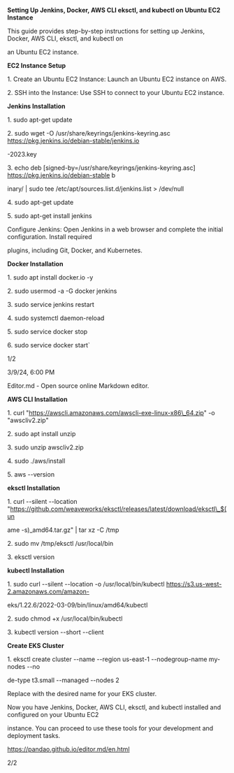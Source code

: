 

**Setting Up Jenkins, Docker, AWS CLI eksctl, and kubectl on Ubuntu EC2 Instance**

This guide provides step-by-step instructions for setting up Jenkins, Docker, AWS CLI, eksctl, and kubectl on

an Ubuntu EC2 instance.

**EC2 Instance Setup**

1\. Create an Ubuntu EC2 Instance: Launch an Ubuntu EC2 instance on AWS.

2\. SSH into the Instance: Use SSH to connect to your Ubuntu EC2 instance.

**Jenkins Installation**

1\. sudo apt-get update

2\. sudo wget -O /usr/share/keyrings/jenkins-keyring.asc https://pkg.jenkins.io/debian-stable/jenkins.io

-2023.key

3\. echo deb [signed-by=/usr/share/keyrings/jenkins-keyring.asc] https://pkg.jenkins.io/debian-stable b

inary/ | sudo tee /etc/apt/sources.list.d/jenkins.list > /dev/null

4\. sudo apt-get update

5\. sudo apt-get install jenkins

Configure Jenkins: Open Jenkins in a web browser and complete the initial configuration. Install required

plugins, including Git, Docker, and Kubernetes.

**Docker Installation**

1\. sudo apt install docker.io -y

2\. sudo usermod -a -G docker jenkins

3\. sudo service jenkins restart

4\. sudo systemctl daemon-reload

5\. sudo service docker stop

6\. sudo service docker start`


1/2



<a name="br2"></a> 

3/9/24, 6:00 PM

Editor.md - Open source online Markdown editor.

**AWS CLI Installation**

1\. curl "https://awscli.amazonaws.com/awscli-exe-linux-x86\_64.zip" -o "awscliv2.zip"

2\. sudo apt install unzip

3\. sudo unzip awscliv2.zip

4\. sudo ./aws/install

5\. aws --version

**eksctl Installation**

1\. curl --silent --location "https://github.com/weaveworks/eksctl/releases/latest/download/eksctl\_$(un

ame -s)\_amd64.tar.gz" | tar xz -C /tmp

2\. sudo mv /tmp/eksctl /usr/local/bin

3\. eksctl version

**kubectl Installation**

1\. sudo curl --silent --location -o /usr/local/bin/kubectl https://s3.us-west-2.amazonaws.com/amazon-

eks/1.22.6/2022-03-09/bin/linux/amd64/kubectl

2\. sudo chmod +x /usr/local/bin/kubectl

3\. kubectl version --short --client

**Create EKS Cluster**

1\. eksctl create cluster --name <Cluster-Name> --region us-east-1 --nodegroup-name my-nodes --no

de-type t3.small --managed --nodes 2

Replace with the desired name for your EKS cluster.

Now you have Jenkins, Docker, AWS CLI, eksctl, and kubectl installed and configured on your Ubuntu EC2

instance. You can proceed to use these tools for your development and deployment tasks.

https://pandao.github.io/editor.md/en.html

2/2

